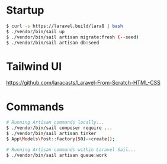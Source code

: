 # Startup
```bash
$ curl -s https://laravel.build/lara8 | bash
$ ./vendor/bin/sail up
$ ./vendor/bin/sail artisan migrate:fresh (--seed)
$ ./vendor/bin/sail artisan db:seed

```

# Tailwind UI 
https://github.com/laracasts/Laravel-From-Scratch-HTML-CSS

# Commands
```bash
# Running Artisan commands locally...
$ ./vendor/bin/sail composer require ...
$ ./vendor/bin/sail artisan tinker 
$ App\Models\Post::factory(50)->create();

# Running Artisan commands within Laravel Sail...
$ ./vendor/bin/sail artisan queue:work
```
